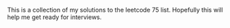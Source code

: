 This is a collection of my solutions to the leetcode 75 list.
Hopefully this will help me get ready for interviews.
